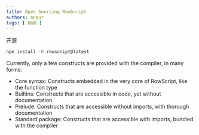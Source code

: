 ```yaml
---
title: Open Sourcing RowScript
authors: anqur
tags: [ 新闻 ]
---
```


开源

```bash
npm install -D rowscript@latest
```

Currently, only a few constructs are provided with the compiler, in many forms:

* Core syntax: Constructs embedded in the very core of RowScript, like the function type
* Builtins: Constructs that are accessible in code, yet without documentation
* Prelude: Constructs that are accessible without imports, with thorough documentation
* Standard package: Constructs that are accessible with imports, bundled with the compiler
